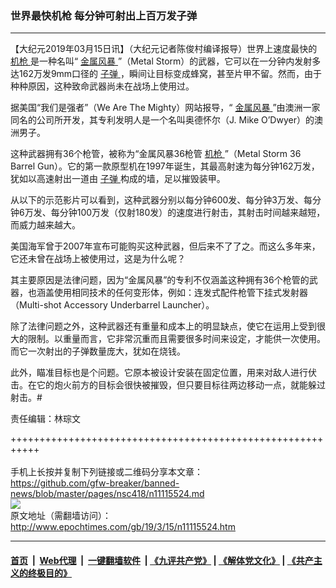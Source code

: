 ### 世界最快机枪 每分钟可射出上百万发子弹
------------------------

<p>
 【大纪元2019年03月15日讯】（大纪元记者陈俊村编译报导）世界上速度最快的
 <a href="http://www.epochtimes.com/gb/tag/%E6%9C%BA%E6%9E%AA.html">
  机枪
 </a>
 是一种名叫“
 <a href="http://www.epochtimes.com/gb/tag/%E9%87%91%E5%B1%9E%E9%A3%8E%E6%9A%B4.html">
  金属风暴
 </a>
 ”（Metal Storm）的武器，它可以在一分钟内发射多达162万发9mm口径的
 <a href="http://www.epochtimes.com/gb/tag/%E5%AD%90%E5%BC%B9.html">
  子弹
 </a>
 ，瞬间让目标变成蜂窝，甚至片甲不留。然而，由于种种原因，这种致命武器尚未在战场上使用过。
</p>
<p>
 据美国“我们是强者”（We Are The Mighty）网站报导，“
 <a href="http://www.epochtimes.com/gb/tag/%E9%87%91%E5%B1%9E%E9%A3%8E%E6%9A%B4.html">
  金属风暴
 </a>
 ”由澳洲一家同名的公司所开发，其专利发明人是一个名叫奥德怀尔（J. Mike O’Dwyer）的澳洲男子。
</p>
<p>
 这种武器拥有36个枪管，被称为“金属风暴36枪管
 <a href="http://www.epochtimes.com/gb/tag/%E6%9C%BA%E6%9E%AA.html">
  机枪
 </a>
 ”（Metal Storm 36 Barrel Gun）。它的第一款原型机在1997年诞生，其最高射速为每分钟162万发，犹如以高速射出一道由
 <a href="http://www.epochtimes.com/gb/tag/%E5%AD%90%E5%BC%B9.html">
  子弹
 </a>
 构成的墙，足以摧毁装甲。
</p>
<p>
 从以下的示范影片可以看到，这种武器分别以每分钟600发、每分钟3万发、每分钟6万发、每分钟100万发（仅射180发）的速度进行射击，其射击时间越来越短，而威力越来越大。
</p>
<p>
</p>
<p>
 美国海军曾于2007年宣布可能购买这种武器，但后来不了了之。而这么多年来，它还未曾在战场上被使用过，这是为什么呢？
</p>
<p>
 其主要原因是法律问题，因为“金属风暴”的专利不仅涵盖这种拥有36个枪管的武器，也涵盖使用相同技术的任何变形体，例如：连发式配件枪管下挂式发射器（Multi-shot Accessory Underbarrel Launcher）。
</p>
<p>
 除了法律问题之外，这种武器还有重量和成本上的明显缺点，使它在运用上受到很大的限制。以重量而言，它非常沉重而且需要很多时间来设定，才能供一次使用。而它一次射出的子弹数量庞大，犹如在烧钱。
</p>
<p>
 此外，瞄准目标也是个问题。它原本被设计安装在固定位置，用来对敌人进行伏击。在它的炮火前方的目标会很快被摧毁，但只要目标往两边移动一点，就能躲过射击。#
</p>
<p>
</p>
<p>
 责任编辑：林琮文
</p>

+++++++++++++++++++++++++++++++++++++++++++++++++++++++++++<br/><br/>
手机上长按并复制下列链接或二维码分享本文章：<br/>
https://github.com/gfw-breaker/banned-news/blob/master/pages/nsc418/n11115524.md <br/>
<a href='https://github.com/gfw-breaker/banned-news/blob/master/pages/nsc418/n11115524.md'><img src='https://github.com/gfw-breaker/banned-news/blob/master/pages/nsc418/n11115524.md.png'/></a> <br/>
原文地址（需翻墙访问）：http://www.epochtimes.com/gb/19/3/15/n11115524.htm


------------------------
#### [首页](https://github.com/gfw-breaker/banned-news/blob/master/README.md) &nbsp;|&nbsp; [Web代理](https://github.com/labour-camp/helloworld) &nbsp;|&nbsp; [一键翻墙软件](https://github.com/gfw-breaker/nogfw/blob/master/README.md) &nbsp;| [《九评共产党》](https://github.com/gfw-breaker/9ping.md/blob/master/README.md#九评之一评共产党是什么) | [《解体党文化》](https://github.com/gfw-breaker/jtdwh.md/blob/master/README.md) | [《共产主义的终极目的》](https://github.com/gfw-breaker/gczydzjmd.md/blob/master/README.md)

